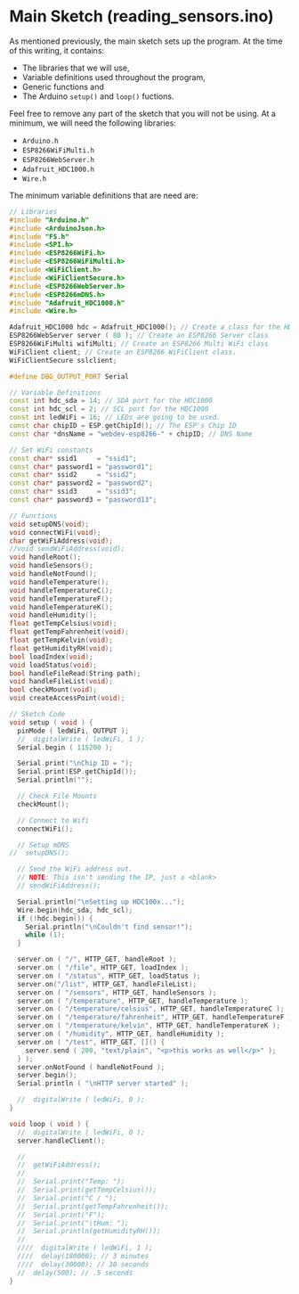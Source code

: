 <!--
title: Main Sketch (reading_sensors.ino)
summary: This document describes the code that we used for our project.
author: G. L. Clark, II
date Created: April 17, 2016
date Modified:{{ file.mtime }}
filename: sketch-reading-sensors.md
-->

# Main Sketch (reading_sensors.ino)

As mentioned previously, the main sketch sets up the program. At the time of this writing, it contains:

 * The libraries that we will use, 
 * Variable definitions used throughout the program, 
 * Generic functions and 
 * The Arduino ```setup()``` and ```loop()``` fuctions.

Feel free to remove any part of the sketch that you will not be using. At a minimum, we will need the following libraries:

 * ```Arduino.h```
 * ```ESP8266WiFiMulti.h```
 * ```ESP8266WebServer.h```
 * ```Adafruit_HDC1000.h```
 * ```Wire.h```

The minimum variable definitions that are need are:

```c++
// Libraries
#include "Arduino.h"
#include <ArduinoJson.h>
#include "FS.h"
#include <SPI.h>
#include <ESP8266WiFi.h>
#include <ESP8266WiFiMulti.h>
#include <WiFiClient.h>
#include <WiFiClientSecure.h>
#include <ESP8266WebServer.h>
#include <ESP8266mDNS.h>
#include "Adafruit_HDC1000.h"
#include <Wire.h>

Adafruit_HDC1000 hdc = Adafruit_HDC1000(); // Create a class for the HDC Sensor
ESP8266WebServer server ( 80 ); // Create an ESP8266 Server class
ESP8266WiFiMulti wifiMulti; // Create an ESP8266 Multi WiFi class
WiFiClient client; // Create an ESP8266 WiFiClient class.
WiFiClientSecure sslclient;

#define DBG_OUTPUT_PORT Serial

// Variable Definitions
const int hdc_sda = 14; // SDA port for the HDC1000
const int hdc_scl = 2; // SCL port for the HDC1000
const int ledWiFi = 16; // LEDs are going to be used.
const char chipID = ESP.getChipId(); // The ESP's Chip ID
const char *dnsName = "webdev-esp8266-" + chipID; // DNS Name

// Set WiFi constants
const char* ssid1     = "ssid1";
const char* password1 = "password1";
const char* ssid2     = "ssid2";
const char* password2 = "password2";
const char* ssid3     = "ssid3";
const char* password3 = "password13";

// Functions
void setupDNS(void);
void connectWiFi(void);
char getWiFiAddress(void);
//void sendWiFiAddress(void);
void handleRoot();
void handleSensors();
void handleNotFound();
void handleTemperature();
void handleTemperatureC();
void handleTemperatureF();
void handleTemperatureK();
void handleHumidity();
float getTempCelsius(void);
float getTempFahrenheit(void);
float getTempKelvin(void);
float getHumidityRH(void);
bool loadIndex(void);
void loadStatus(void);
bool handleFileRead(String path);
void handleFileList(void);
bool checkMount(void);
void createAccessPoint(void);

// Sketch Code
void setup ( void ) {
  pinMode ( ledWiFi, OUTPUT );
  //  digitalWrite ( ledWiFi, 1 );
  Serial.begin ( 115200 );

  Serial.print("\nChip ID = ");
  Serial.print(ESP.getChipId());
  Serial.println("");

  // Check File Mounts
  checkMount();

  // Connect to Wifi
  connectWiFi();

  // Setup mDNS
//  setupDNS();

  // Send the WiFi address out.
  // NOTE: This isn't sending the IP, just a <blank>
  // sendWiFiAddress();

  Serial.println("\nSetting up HDC100x...");
  Wire.begin(hdc_sda, hdc_scl);
  if (!hdc.begin()) {
    Serial.println("\nCouldn't find sensor!");
    while (1);
  }

  server.on ( "/", HTTP_GET, handleRoot );
  server.on ( "/file", HTTP_GET, loadIndex );
  server.on ( "/status", HTTP_GET, loadStatus );
  server.on("/list", HTTP_GET, handleFileList);
  server.on ( "/sensors", HTTP_GET, handleSensors );
  server.on ( "/temperature", HTTP_GET, handleTemperature );
  server.on ( "/temperature/celsius", HTTP_GET, handleTemperatureC );
  server.on ( "/temperature/fahrenheit", HTTP_GET, handleTemperatureF );
  server.on ( "/temperature/kelvin", HTTP_GET, handleTemperatureK );
  server.on ( "/humidity", HTTP_GET, handleHumidity );
  server.on ( "/test", HTTP_GET, []() {
    server.send ( 200, "text/plain", "<p>this works as well</p>" );
  } );
  server.onNotFound ( handleNotFound );
  server.begin();
  Serial.println ( "\nHTTP server started" );

  //  digitalWrite ( ledWiFi, 0 );
}

void loop ( void ) {
  //  digitalWrite ( ledWiFi, 0 );
  server.handleClient();

  //
  //  getWiFiAddress();
  //
  //  Serial.print("Temp: ");
  //  Serial.print(getTempCelsius());
  //  Serial.print("C / ");
  //  Serial.print(getTempFahrenheit());
  //  Serial.print("F");
  //  Serial.print("\tHum: ");
  //  Serial.println(getHumidityRH());
  //
  ////  digitalWrite ( ledWiFi, 1 );
  ////  delay(180000); // 3 minutes
  ////  delay(30000); // 30 seconds
  //  delay(500); // .5 seconds
}
```
